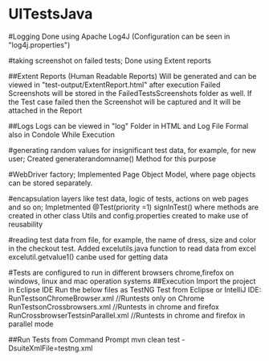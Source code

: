 # UITestsJava

#Logging
Done using Apache Log4J (Configuration can be seen in "log4j.properties")

#taking screenshot on failed tests;
Done using Extent reports

##Extent Reports (Human Readable Reports)
Will be generated and can be viewed in "test-output/ExtentReport.html" after execution
Failed Screenshots will be stored in the FailedTestsScreenshots folder as well.
If the Test case failed then the Screenshot will be captured and It will be attached in the Report

##Logs
Logs can be viewed in "log" Folder in HTML and Log File Formal also in Condole While Execution

#generating random values for insignificant test data, for example, for new user;
Created generaterandomname() Method for this purpose

#WebDriver factory;
Implemented Page Object Model, where page objects can be stored separately.

#encapsulation layers like test data, logic of tests, actions on web pages and so on;
Impletmented 	@Test(priority =1) signInTest() where methods are created in other class
Utils and config.properties created to make use of reusability

#reading test data from file, for example, the name of dress, size and color in the checkout test.
Added excelutils.java function to read data from excel
excelutil.getvalue1() canbe used for getting data

#Tests are configured to run in different browsers chrome,firefox on windows, linux and mac operation systems
##Execution Import the project in Eclipse IDE 
Run the below files as TestNG Test from Eclipse or IntelliJ IDE:
RunTestsonChromeBrowser.xml //Runtests only on Chrome
RunTestsonCrossbrowsers.xml //Runtests in chrome and firefox 
RunCrossbrowserTestsinParallel.xml //Runtests in chrome and firefox in parallel mode

##Run Tests from Command Prompt
mvn clean test -DsuiteXmlFile=testng.xml
